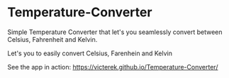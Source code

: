 # Temperature-Converter
Simple Temperature Converter that let's you seamlessly convert between Celsius, Fahrenheit and Kelvin.

Let's you to easily convert Celsius, Farenhein and Kelvin

See the app in action:
https://victerek.github.io/Temperature-Converter/
